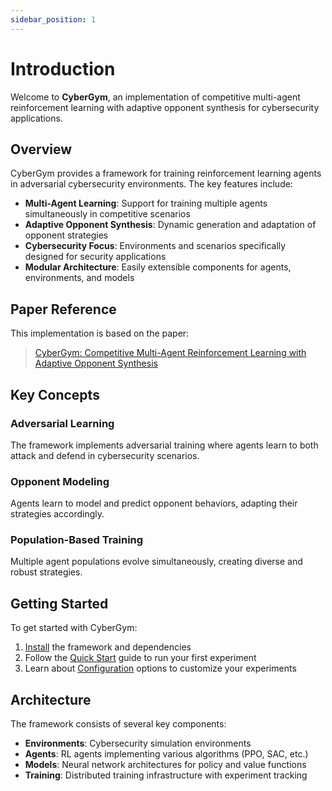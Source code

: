 ```yaml
---
sidebar_position: 1
---
```


# Introduction

Welcome to **CyberGym**, an implementation of competitive multi-agent reinforcement learning with adaptive opponent synthesis for cybersecurity applications.

## Overview

CyberGym provides a framework for training reinforcement learning agents in adversarial cybersecurity environments. The key features include:

- **Multi-Agent Learning**: Support for training multiple agents simultaneously in competitive scenarios
- **Adaptive Opponent Synthesis**: Dynamic generation and adaptation of opponent strategies
- **Cybersecurity Focus**: Environments and scenarios specifically designed for security applications
- **Modular Architecture**: Easily extensible components for agents, environments, and models

## Paper Reference

This implementation is based on the paper:
> [CyberGym: Competitive Multi-Agent Reinforcement Learning with Adaptive Opponent Synthesis](https://arxiv.org/pdf/2506.02548)

## Key Concepts

### Adversarial Learning
The framework implements adversarial training where agents learn to both attack and defend in cybersecurity scenarios.

### Opponent Modeling
Agents learn to model and predict opponent behaviors, adapting their strategies accordingly.

### Population-Based Training
Multiple agent populations evolve simultaneously, creating diverse and robust strategies.

## Getting Started

To get started with CyberGym:

1. [Install](./installation) the framework and dependencies
2. Follow the [Quick Start](./quick-start) guide to run your first experiment
3. Learn about [Configuration](./configuration) options to customize your experiments

## Architecture

The framework consists of several key components:

- **Environments**: Cybersecurity simulation environments
- **Agents**: RL agents implementing various algorithms (PPO, SAC, etc.)
- **Models**: Neural network architectures for policy and value functions
- **Training**: Distributed training infrastructure with experiment tracking